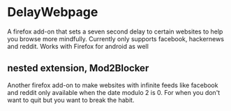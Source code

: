 # DelayWebpage
A firefox add-on that sets a seven second delay to certain websites to help you browse more mindfully. Currently only supports facebook, hackernews and reddit. Works with Firefox for android as well 

## nested extension, Mod2Blocker

Another firefox add-on to make websites with infinite feeds like facebook and reddit only available when the date modulo 2 is 0. For when you don't want to quit but you want to break the habit.
